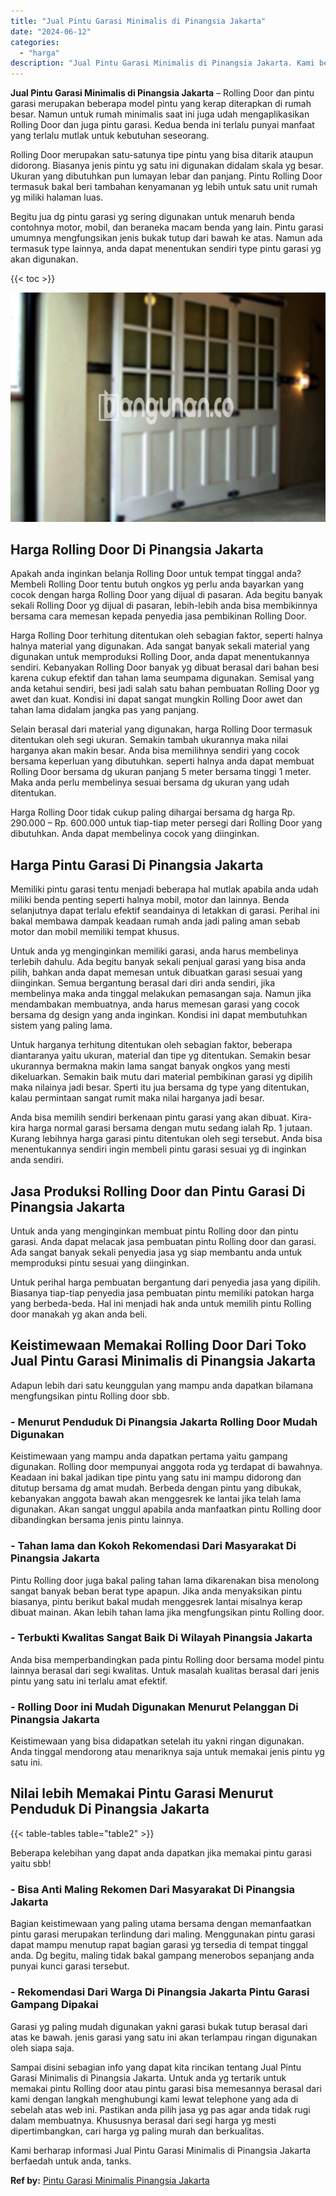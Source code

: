 ```yaml
---
title: "Jual Pintu Garasi Minimalis di Pinangsia Jakarta"
date: "2024-06-12"
categories: 
  - "harga"
description: "Jual Pintu Garasi Minimalis di Pinangsia Jakarta. Kami berharap informasi Jual Pintu Garasi Minimalis di Pinangsia Jakarta berfaedah untuk anda, tanks...."
---
```


**Jual Pintu Garasi Minimalis di Pinangsia Jakarta** – Rolling Door dan pintu garasi merupakan beberapa model pintu yang kerap diterapkan di rumah besar. Namun untuk rumah minimalis saat ini juga udah mengaplikasikan Rolling Door dan juga pintu garasi. Kedua benda ini terlalu punyai manfaat yang terlalu mutlak untuk kebutuhan seseorang.

Rolling Door merupakan satu-satunya tipe pintu yang bisa ditarik ataupun didorong. Biasanya jenis pintu yg satu ini digunakan didalam skala yg besar. Ukuran yang dibutuhkan pun lumayan lebar dan panjang. Pintu Rolling Door termasuk bakal beri tambahan kenyamanan yg lebih untuk satu unit rumah yg miliki halaman luas.

Begitu jua dg pintu garasi yg sering digunakan untuk menaruh benda contohnya motor, mobil, dan beraneka macam benda yang lain. Pintu garasi umumnya mengfungsikan jenis bukak tutup dari bawah ke atas. Namun ada termasuk type lainnya, anda dapat menentukan sendiri type pintu garasi yg akan digunakan.

{{< toc >}}

![Jual Pintu Garasi Minimalis di Pinangsia Jakarta](/images/pintu-garasi-66.png)

## Harga Rolling Door Di Pinangsia Jakarta

Apakah anda inginkan belanja Rolling Door untuk tempat tinggal anda? Membeli Rolling Door tentu butuh ongkos yg perlu anda bayarkan yang cocok dengan harga Rolling Door yang dijual di pasaran. Ada begitu banyak sekali Rolling Door yg dijual di pasaran, lebih-lebih anda bisa membikinnya bersama cara memesan kepada penyedia jasa pembikinan Rolling Door.

Harga Rolling Door terhitung ditentukan oleh sebagian faktor, seperti halnya halnya material yang digunakan. Ada sangat banyak sekali material yang digunakan untuk memproduksi Rolling Door, anda dapat menentukannya sendiri. Kebanyakan Rolling Door banyak yg dibuat berasal dari bahan besi karena cukup efektif dan tahan lama seumpama digunakan. Semisal yang anda ketahui sendiri, besi jadi salah satu bahan pembuatan Rolling Door yg awet dan kuat. Kondisi ini dapat sangat mungkin Rolling Door awet dan tahan lama didalam jangka pas yang panjang.

Selain berasal dari material yang digunakan, harga Rolling Door termasuk ditentukan oleh segi ukuran. Semakin tambah ukurannya maka nilai harganya akan makin besar. Anda bisa memilihnya sendiri yang cocok bersama keperluan yang dibutuhkan. seperti halnya anda dapat membuat Rolling Door bersama dg ukuran panjang 5 meter bersama tinggi 1 meter. Maka anda perlu membelinya sesuai bersama dg ukuran yang udah ditentukan.

Harga Rolling Door tidak cukup paling dihargai bersama dg harga Rp. 290.000 – Rp. 600.000 untuk tiap-tiap meter persegi dari Rolling Door yang dibutuhkan. Anda dapat membelinya cocok yang diinginkan.

## Harga Pintu Garasi Di Pinangsia Jakarta

Memiliki pintu garasi tentu menjadi beberapa hal mutlak apabila anda udah miliki benda penting seperti halnya mobil, motor dan lainnya. Benda selanjutnya dapat terlalu efektif seandainya di letakkan di garasi. Perihal ini bakal membawa dampak keadaan rumah anda jadi paling aman sebab motor dan mobil memiliki tempat khusus.

Untuk anda yg menginginkan memiliki garasi, anda harus membelinya terlebih dahulu. Ada begitu banyak sekali penjual garasi yang bisa anda pilih, bahkan anda dapat memesan untuk dibuatkan garasi sesuai yang diinginkan. Semua bergantung berasal dari diri anda sendiri, jika membelinya maka anda tinggal melakukan pemasangan saja. Namun jika mendambakan membuatnya, anda harus memesan garasi yang cocok bersama dg design yang anda inginkan. Kondisi ini dapat membutuhkan sistem yang paling lama.

Untuk harganya terhitung ditentukan oleh sebagian faktor, beberapa diantaranya yaitu ukuran, material dan tipe yg ditentukan. Semakin besar ukurannya bermakna makin lama sangat banyak ongkos yang mesti dikeluarkan. Semakin baik mutu dari material pembikinan garasi yg dipilih maka nilainya jadi besar. Sperti itu jua bersama dg type yang ditentukan, kalau permintaan sangat rumit maka nilai harganya jadi besar.

Anda bisa memilih sendiri berkenaan pintu garasi yang akan dibuat. Kira-kira harga normal garasi bersama dengan mutu sedang ialah Rp. 1 jutaan. Kurang lebihnya harga garasi pintu ditentukan oleh segi tersebut. Anda bisa menentukannya sendiri ingin membeli pintu garasi sesuai yg di inginkan anda sendiri.

## Jasa Produksi Rolling Door dan Pintu Garasi Di Pinangsia Jakarta

Untuk anda yang menginginkan membuat pintu Rolling door dan pintu garasi. Anda dapat melacak jasa pembuatan pintu Rolling door dan garasi. Ada sangat banyak sekali penyedia jasa yg siap membantu anda untuk memproduksi pintu sesuai yang diinginkan.

Untuk perihal harga pembuatan bergantung dari penyedia jasa yang dipilih. Biasanya tiap-tiap penyedia jasa pembuatan pintu memiliki patokan harga yang berbeda-beda. Hal ini menjadi hak anda untuk memilih pintu Rolling door manakah yg akan anda beli.

## Keistimewaan Memakai Rolling Door Dari Toko Jual Pintu Garasi Minimalis di Pinangsia Jakarta

Adapun lebih dari satu keunggulan yang mampu anda dapatkan bilamana mengfungsikan pintu Rolling door sbb.

### \- Menurut Penduduk Di Pinangsia Jakarta Rolling Door Mudah Digunakan

Keistimewaan yang mampu anda dapatkan pertama yaitu gampang digunakan. Rolling door mempunyai anggota roda yg terdapat di bawahnya. Keadaan ini bakal jadikan tipe pintu yang satu ini mampu didorong dan ditutup bersama dg amat mudah. Berbeda dengan pintu yang dibukak, kebanyakan anggota bawah akan menggesrek ke lantai jika telah lama digunakan. Akan sangat unggul apabila anda manfaatkan pintu Rolling door dibandingkan bersama jenis pintu lainnya.

### \- Tahan lama dan Kokoh Rekomendasi Dari Masyarakat Di Pinangsia Jakarta

Pintu Rolling door juga bakal paling tahan lama dikarenakan bisa menolong sangat banyak beban berat type apapun. Jika anda menyaksikan pintu biasanya, pintu berikut bakal mudah menggesrek lantai misalnya kerap dibuat mainan. Akan lebih tahan lama jika mengfungsikan pintu Rolling door.

### \- Terbukti Kwalitas Sangat Baik Di Wilayah Pinangsia Jakarta

Anda bisa memperbandingkan pada pintu Rolling door bersama model pintu lainnya berasal dari segi kwalitas. Untuk masalah kualitas berasal dari jenis pintu yang satu ini terlalu amat efektif.

### \- Rolling Door ini Mudah Digunakan Menurut Pelanggan Di Pinangsia Jakarta

Keistimewaan yang bisa didapatkan setelah itu yakni ringan digunakan. Anda tinggal mendorong atau menariknya saja untuk memakai jenis pintu yg satu ini.

## Nilai lebih Memakai Pintu Garasi Menurut Penduduk Di Pinangsia Jakarta

{{< table-tables table="table2" >}}

Beberapa kelebihan yang dapat anda dapatkan jika memakai pintu garasi yaitu sbb!

### \- Bisa Anti Maling Rekomen Dari Masyarakat Di Pinangsia Jakarta

Bagian keistimewaan yang paling utama bersama dengan memanfaatkan pintu garasi merupakan terlindung dari maling. Menggunakan pintu garasi dapat mampu menutup rapat bagian garasi yg tersedia di tempat tinggal anda. Dg begitu, maling tidak bakal gampang menerobos sepanjang anda punyai kunci garasi tersebut.

### \- Rekomendasi Dari Warga Di Pinangsia Jakarta Pintu Garasi Gampang Dipakai

Garasi yg paling mudah digunakan yakni garasi bukak tutup berasal dari atas ke bawah. jenis garasi yang satu ini akan terlampau ringan digunakan oleh siapa saja.

Sampai disini sebagian info yang dapat kita rincikan tentang Jual Pintu Garasi Minimalis di Pinangsia Jakarta. Untuk anda yg tertarik untuk memakai pintu Rolling door atau pintu garasi bisa memesannya berasal dari kami dengan langkah menghubungi kami lewat telephone yang ada di sebelah atas web ini. Pastikan anda pilih jasa yg pas agar anda tidak rugi dalam membuatnya. Khususnya berasal dari segi harga yg mesti dipertimbangkan, cari harga yg paling murah dan berkualitas.

Kami berharap informasi Jual Pintu Garasi Minimalis di Pinangsia Jakarta berfaedah untuk anda, tanks.

**Ref by:** [Pintu Garasi Minimalis Pinangsia Jakarta](https://id.wikipedia.org/wiki/Pintu)
